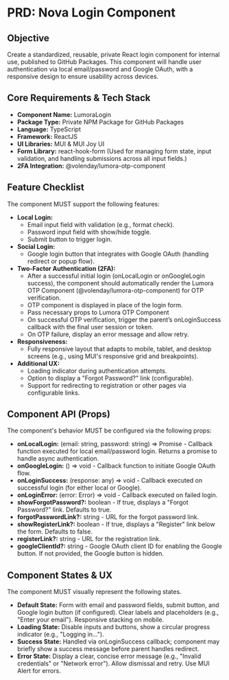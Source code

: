 # PRD: Nova Login Component

## Objective

Create a standardized, reusable, private React login component for internal use, published to GitHub Packages. This component will handle user authentication via local email/password and Google OAuth, with a responsive design to ensure usability across devices.

## Core Requirements & Tech Stack

- **Component Name:** LumoraLogin
- **Package Type:** Private NPM Package for GitHub Packages
- **Language:** TypeScript
- **Framework:** ReactJS
- **UI Libraries:** MUI & MUI Joy UI
- **Form Library:** react-hook-form (Used for managing form state, input validation, and handling submissions across all input fields.)
- **2FA Integration:** @volenday/lumora-otp-component

## Feature Checklist

The component MUST support the following features:

- **Local Login:**
  - Email input field with validation (e.g., format check).
  - Password input field with show/hide toggle.
  - Submit button to trigger login.
- **Social Login:**
  - Google login button that integrates with Google OAuth (handling redirect or popup flow).
- **Two-Factor Authentication (2FA):**
  - After a successful initial login (onLocalLogin or onGoogleLogin success), the component should automatically render the Lumora OTP Component (@volenday/lumora-otp-component) for OTP verification.
  - OTP component is displayed in place of the login form.
  - Pass necessary props to Lumora OTP Component
  - On successful OTP verification, trigger the parent’s onLoginSuccess callback with the final user session or token.
  - On OTP failure, display an error message and allow retry.
- **Responsiveness:**
  - Fully responsive layout that adapts to mobile, tablet, and desktop screens (e.g., using MUI's responsive grid and breakpoints).
- **Additional UX:**
  - Loading indicator during authentication attempts.
  - Option to display a "Forgot Password?" link (configurable).
  - Support for redirecting to registration or other pages via configurable links.

## Component API (Props)

The component's behavior MUST be configured via the following props:

- **onLocalLogin:** (email: string, password: string) => Promise<any> - Callback function executed for local email/password login. Returns a promise to handle async authentication.
- **onGoogleLogin:** () => void - Callback function to initiate Google OAuth flow.
- **onLoginSuccess:** (response: any) => void - Callback executed on successful login (for either local or Google).
- **onLoginError:** (error: Error) => void - Callback executed on failed login.
- **showForgotPassword?:** boolean - If true, displays a "Forgot Password?" link. Defaults to true.
- **forgotPasswordLink?:** string - URL for the forgot password link.
- **showRegisterLink?:** boolean - If true, displays a "Register" link below the form. Defaults to false.
- **registerLink?:** string - URL for the registration link.
- **googleClientId?:** string - Google OAuth client ID for enabling the Google button. If not provided, the Google button is hidden.

## Component States & UX

The component MUST visually represent the following states.

- **Default State:** Form with email and password fields, submit button, and Google login button (if configured). Clear labels and placeholders (e.g., "Enter your email"). Responsive stacking on mobile.
- **Loading State:** Disable inputs and buttons, show a circular progress indicator (e.g., "Logging in...").
- **Success State:** Handled via onLoginSuccess callback; component may briefly show a success message before parent handles redirect.
- **Error State:** Display a clear, concise error message (e.g., "Invalid credentials" or "Network error"). Allow dismissal and retry. Use MUI Alert for errors.
